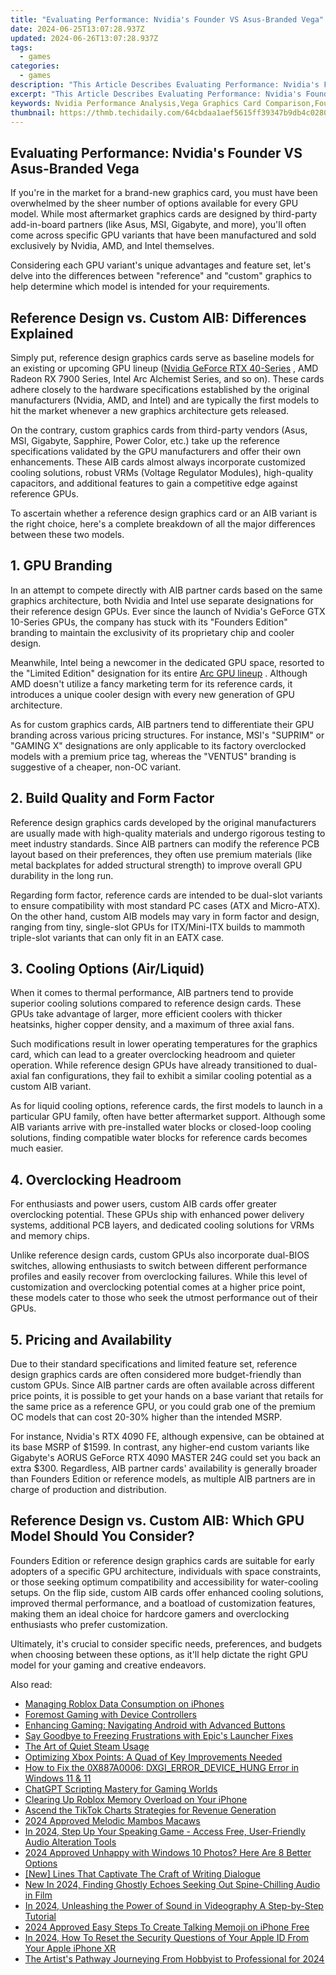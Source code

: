 ```yaml
---
title: "Evaluating Performance: Nvidia's Founder VS Asus-Branded Vega"
date: 2024-06-25T13:07:28.937Z
updated: 2024-06-26T13:07:28.937Z
tags:
  - games
categories:
  - games
description: "This Article Describes Evaluating Performance: Nvidia's Founder VS Asus-Branded Vega"
excerpt: "This Article Describes Evaluating Performance: Nvidia's Founder VS Asus-Branded Vega"
keywords: Nvidia Performance Analysis,Vega Graphics Card Comparison,Founder vs Branded GPUs,Asus Vega Graphics Card Review,High-Performance VGAW Competitors (Nvidia),GPU Performance Metrics Evaluation,Founder-Branded vs Asus Graphics (Vega)
thumbnail: https://thmb.techidaily.com/64cbdaa1aef5615ff39347b9db4c0280ec8c3ce520d27154774aa65c3ef13831.jpg
---
```


## Evaluating Performance: Nvidia's Founder VS Asus-Branded Vega

 If you're in the market for a brand-new graphics card, you must have been overwhelmed by the sheer number of options available for every GPU model. While most aftermarket graphics cards are designed by third-party add-in-board partners (like Asus, MSI, Gigabyte, and more), you'll often come across specific GPU variants that have been manufactured and sold exclusively by Nvidia, AMD, and Intel themselves.

 Considering each GPU variant's unique advantages and feature set, let's delve into the differences between "reference" and "custom" graphics to help determine which model is intended for your requirements.

## Reference Design vs. Custom AIB: Differences Explained

 Simply put, reference design graphics cards serve as baseline models for an existing or upcoming GPU lineup ([Nvidia GeForce RTX 40-Series](https://www.makeuseof.com/best-40-series-graphics-cards/) , AMD Radeon RX 7900 Series, Intel Arc Alchemist Series, and so on). These cards adhere closely to the hardware specifications established by the original manufacturers (Nvidia, AMD, and Intel) and are typically the first models to hit the market whenever a new graphics architecture gets released.

 On the contrary, custom graphics cards from third-party vendors (Asus, MSI, Gigabyte, Sapphire, Power Color, etc.) take up the reference specifications validated by the GPU manufacturers and offer their own enhancements. These AIB cards almost always incorporate customized cooling solutions, robust VRMs (Voltage Regulator Modules), high-quality capacitors, and additional features to gain a competitive edge against reference GPUs.

 To ascertain whether a reference design graphics card or an AIB variant is the right choice, here's a complete breakdown of all the major differences between these two models.

## 1\. GPU Branding

 In an attempt to compete directly with AIB partner cards based on the same graphics architecture, both Nvidia and Intel use separate designations for their reference design GPUs. Ever since the launch of Nvidia's GeForce GTX 10-Series GPUs, the company has stuck with its "Founders Edition" branding to maintain the exclusivity of its proprietary chip and cooler design.

 Meanwhile, Intel being a newcomer in the dedicated GPU space, resorted to the "Limited Edition" designation for its entire [Arc GPU lineup](https://www.makeuseof.com/intel-arc-alchemist-release-dates-specs-prices/) . Although AMD doesn't utilize a fancy marketing term for its reference cards, it introduces a unique cooler design with every new generation of GPU architecture.

 As for custom graphics cards, AIB partners tend to differentiate their GPU branding across various pricing structures. For instance, MSI's "SUPRIM" or "GAMING X" designations are only applicable to its factory overclocked models with a premium price tag, whereas the "VENTUS" branding is suggestive of a cheaper, non-OC variant.

## 2\. Build Quality and Form Factor

 Reference design graphics cards developed by the original manufacturers are usually made with high-quality materials and undergo rigorous testing to meet industry standards. Since AIB partners can modify the reference PCB layout based on their preferences, they often use premium materials (like metal backplates for added structural strength) to improve overall GPU durability in the long run.

 Regarding form factor, reference cards are intended to be dual-slot variants to ensure compatibility with most standard PC cases (ATX and Micro-ATX). On the other hand, custom AIB models may vary in form factor and design, ranging from tiny, single-slot GPUs for ITX/Mini-ITX builds to mammoth triple-slot variants that can only fit in an EATX case.

## 3\. Cooling Options (Air/Liquid)

 When it comes to thermal performance, AIB partners tend to provide superior cooling solutions compared to reference design cards. These GPUs take advantage of larger, more efficient coolers with thicker heatsinks, higher copper density, and a maximum of three axial fans.

 Such modifications result in lower operating temperatures for the graphics card, which can lead to a greater overclocking headroom and quieter operation. While reference design GPUs have already transitioned to dual-axial fan configurations, they fail to exhibit a similar cooling potential as a custom AIB variant.

 As for liquid cooling options, reference cards, the first models to launch in a particular GPU family, often have better aftermarket support. Although some AIB variants arrive with pre-installed water blocks or closed-loop cooling solutions, finding compatible water blocks for reference cards becomes much easier.

## 4\. Overclocking Headroom

 For enthusiasts and power users, custom AIB cards offer greater overclocking potential. These GPUs ship with enhanced power delivery systems, additional PCB layers, and dedicated cooling solutions for VRMs and memory chips.

 Unlike reference design cards, custom GPUs also incorporate dual-BIOS switches, allowing enthusiasts to switch between different performance profiles and easily recover from overclocking failures. While this level of customization and overclocking potential comes at a higher price point, these models cater to those who seek the utmost performance out of their GPUs.

## 5\. Pricing and Availability

 Due to their standard specifications and limited feature set, reference design graphics cards are often considered more budget-friendly than custom GPUs. Since AIB partner cards are often available across different price points, it is possible to get your hands on a base variant that retails for the same price as a reference GPU, or you could grab one of the premium OC models that can cost 20-30% higher than the intended MSRP.

 For instance, Nvidia's RTX 4090 FE, although expensive, can be obtained at its base MSRP of $1599\. In contrast, any higher-end custom variants like Gigabyte's AORUS GeForce RTX 4090 MASTER 24G could set you back an extra $300\. Regardless, AIB partner cards' availability is generally broader than Founders Edition or reference models, as multiple AIB partners are in charge of production and distribution.

## Reference Design vs. Custom AIB: Which GPU Model Should You Consider?

 Founders Edition or reference design graphics cards are suitable for early adopters of a specific GPU architecture, individuals with space constraints, or those seeking optimum compatibility and accessibility for water-cooling setups. On the flip side, custom AIB cards offer enhanced cooling solutions, improved thermal performance, and a boatload of customization features, making them an ideal choice for hardcore gamers and overclocking enthusiasts who prefer customization.

 Ultimately, it's crucial to consider specific needs, preferences, and budgets when choosing between these options, as it'll help dictate the right GPU model for your gaming and creative endeavors.


<ins class="adsbygoogle"
     style="display:block"
     data-ad-format="autorelaxed"
     data-ad-client="ca-pub-7571918770474297"
     data-ad-slot="1223367746"></ins>



<ins class="adsbygoogle"
     style="display:block"
     data-ad-client="ca-pub-7571918770474297"
     data-ad-slot="8358498916"
     data-ad-format="auto"
     data-full-width-responsive="true"></ins>

<span class="atpl-alsoreadstyle">Also read:</span>
<div><ul>
<li><a href="https://games-able.techidaily.com/managing-roblox-data-consumption-on-iphones/"><u>Managing Roblox Data Consumption on iPhones</u></a></li>
<li><a href="https://games-able.techidaily.com/foremost-gaming-with-device-controllers/"><u>Foremost Gaming with Device Controllers</u></a></li>
<li><a href="https://games-able.techidaily.com/enhancing-gaming-navigating-android-with-advanced-buttons/"><u>Enhancing Gaming: Navigating Android with Advanced Buttons</u></a></li>
<li><a href="https://games-able.techidaily.com/say-goodbye-to-freezing-frustrations-with-epics-launcher-fixes/"><u>Say Goodbye to Freezing Frustrations with Epic's Launcher Fixes</u></a></li>
<li><a href="https://games-able.techidaily.com/the-art-of-quiet-steam-usage/"><u>The Art of Quiet Steam Usage</u></a></li>
<li><a href="https://games-able.techidaily.com/optimizing-xbox-points-a-quad-of-key-improvements-needed/"><u>Optimizing Xbox Points: A Quad of Key Improvements Needed</u></a></li>
<li><a href="https://games-able.techidaily.com/how-to-fix-the-0x887a0006-dxgierrordevicehung-error-in-windows-11-and-11/"><u>How to Fix the 0X887A0006: DXGI_ERROR_DEVICE_HUNG Error in Windows 11 & 11</u></a></li>
<li><a href="https://games-able.techidaily.com/chatgpt-scripting-mastery-for-gaming-worlds/"><u>ChatGPT Scripting Mastery for Gaming Worlds</u></a></li>
<li><a href="https://games-able.techidaily.com/clearing-up-roblox-memory-overload-on-your-iphone/"><u>Clearing Up Roblox Memory Overload on Your iPhone</u></a></li>
<li><a href="https://tiktok-video-recordings.techidaily.com/ascend-the-tiktok-charts-strategies-for-revenue-generation/"><u>Ascend the TikTok Charts  Strategies for Revenue Generation</u></a></li>
<li><a href="https://extra-guidance.techidaily.com/2024-approved-melodic-mambos-macaws/"><u>2024 Approved  Melodic Mambos Macaws</u></a></li>
<li><a href="https://extra-skills.techidaily.com/in-2024-step-up-your-speaking-game-access-free-user-friendly-audio-alteration-tools/"><u>In 2024, Step Up Your Speaking Game - Access Free, User-Friendly Audio Alteration Tools</u></a></li>
<li><a href="https://smart-video-editing.techidaily.com/2024-approved-unhappy-with-windows-10-photos-here-are-8-better-options/"><u>2024 Approved Unhappy with Windows 10 Photos? Here Are 8 Better Options</u></a></li>
<li><a href="https://extra-support.techidaily.com/new-lines-that-captivate-the-craft-of-writing-dialogue/"><u>[New] Lines That Captivate  The Craft of Writing Dialogue</u></a></li>
<li><a href="https://voice-adjusting.techidaily.com/new-in-2024-finding-ghostly-echoes-seeking-out-spine-chilling-audio-in-film/"><u>New In 2024, Finding Ghostly Echoes Seeking Out Spine-Chilling Audio in Film</u></a></li>
<li><a href="https://voice-adjusting.techidaily.com/in-2024-unleashing-the-power-of-sound-in-videography-a-step-by-step-tutorial/"><u>In 2024, Unleashing the Power of Sound in Videography A Step-by-Step Tutorial</u></a></li>
<li><a href="https://ai-voice-clone.techidaily.com/2024-approved-easy-steps-to-create-talking-memoji-on-iphone-free/"><u>2024 Approved Easy Steps To Create Talking Memoji on iPhone Free</u></a></li>
<li><a href="https://apple-account.techidaily.com/in-2024-how-to-reset-the-security-questions-of-your-apple-id-from-your-apple-iphone-xr-by-drfone-ios/"><u>In 2024, How To Reset the Security Questions of Your Apple ID From Your Apple iPhone XR</u></a></li>
<li><a href="https://some-skills.techidaily.com/the-artists-pathway-journeying-from-hobbyist-to-professional-for-2024/"><u>The Artist's Pathway  Journeying From Hobbyist to Professional for 2024</u></a></li>
</ul></div>

